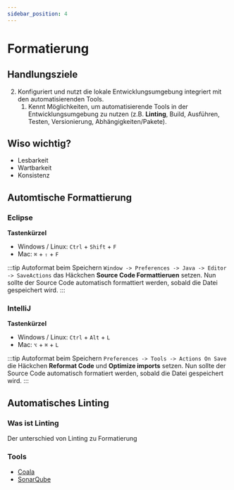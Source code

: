 ```yaml
---
sidebar_position: 4
---
```


# Formatierung

## Handlungsziele

2. Konfiguriert und nutzt die lokale Entwicklungsumgebung integriert mit den automatisierenden Tools.
    1. Kennt Möglichkeiten, um automatisierende Tools in der Entwicklungsumgebung zu nutzen (z.B. **Linting**, Build, Ausführen, Testen, Versionierung, Abhängigkeiten/Pakete).

## Wiso wichtig?

- Lesbarkeit
- Wartbarkeit
- Konsistenz

## Automtische Formattierung

### Eclipse

**Tastenkürzel**

- Windows / Linux: `Ctrl` + `Shift` + `F`
- Mac: `⌘` + `⇧` + `F`

:::tip Autoformat beim Speichern
`Window -> Preferences -> Java -> Editor -> SaveActions` das Häckchen **Source Code Formattieruen** setzen.
Nun sollte der Source Code automatisch formattiert werden, sobald die Datei gespeichert wird.
:::

### IntelliJ

**Tastenkürzel**

- Windows / Linux: `Ctrl` + `Alt` + `L`
- Mac: `⌥` +  `⌘` + `L`

:::tip Autoformat beim Speichern
`Preferences -> Tools -> Actions On Save` die Häckchen **Reformat Code** und **Optimize imports** setzen.
Nun sollte der Source Code automatisch formatiert werden, sobald die Datei gespeichert wird.
:::

## Automatisches Linting 

### Was ist Linting

Der unterschied von Linting zu Formatierung

### Tools

- [Coala](https://github.com/coala/coala)
- [SonarQube](https://www.sonarqube.org)

